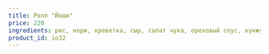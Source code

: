 ```yaml
---
title: Ролл "Йоши"
price: 220
ingredients: рис, нори, креветка, сыр, салат чука, ореховый соус, кунжут
product_id: io32
---
```



